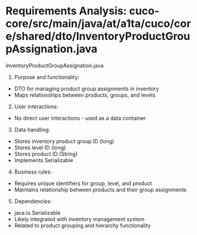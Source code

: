 # Requirements Analysis: cuco-core/src/main/java/at/a1ta/cuco/core/shared/dto/InventoryProductGroupAssignation.java

InventoryProductGroupAssignation.java
1. Purpose and functionality:
- DTO for managing product group assignments in inventory
- Maps relationships between products, groups, and levels

2. User interactions:
- No direct user interactions - used as a data container

3. Data handling:
- Stores inventory product group ID (long)
- Stores level ID (long)
- Stores product ID (String)
- Implements Serializable

4. Business rules:
- Requires unique identifiers for group, level, and product
- Maintains relationship between products and their group assignments

5. Dependencies:
- java.io.Serializable
- Likely integrated with inventory management system
- Related to product grouping and hierarchy functionality